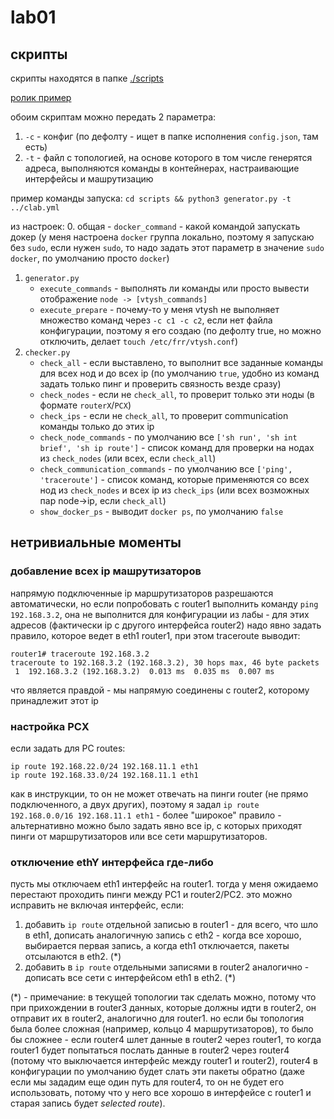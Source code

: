 # lab01

## скрипты

скрипты находятся в папке [./scripts](./scripts)

[ролик пример](./sample.mp4)

обоим скриптам можно передать 2 параметра:
1. `-c` - конфиг (по дефолту - ищет в папке исполнения `config.json`, там есть)
2. `-t` - файл с топологией, на основе которого в том числе генерятся адреса, выполняются команды в контейнерах, настраивающие интерфейсы и машрутизацию

пример команды запуска: `cd scripts && python3 generator.py -t ../clab.yml`

из настроек:
0. общая - `docker_command` - какой командой запускать докер (у меня настроена `docker` группа локально, поэтому я запускаю без `sudo`, если нужен `sudo`, то надо задать этот параметр в значение `sudo docker`, по умолчанию просто `docker`)
1. `generator.py`
    * `execute_commands` - выполнять ли команды или просто вывести отображение `node -> [vtysh_commands]`
    * `execute_prepare` - почему-то у меня vtysh не выполняет множество команд через `-c c1 -c c2`, если нет файла конфигурации, поэтому я его создаю (по дефолту true, но можно отключить, делает `touch /etc/frr/vtysh.conf`)
2. `checker.py`
    * `check_all` - если выставлено, то выполнит все заданные команды для всех нод и до всех ip (по умолчанию `true`, удобно из команд задать только пинг и проверить связность везде сразу)
    * `check_nodes` - если не `check_all`, то проверит только эти ноды (в формате `routerX`/`PCX`)
    * `check_ips` - если не `check_all`, то проверит communication команды только до этих ip
    * `check_node_commands` - по умолчанию все `['sh run', 'sh int brief', 'sh ip route']` - список команд для проверки на нодах из `check_nodes` (или всех, если `check_all`)
    * `check_communication_commands` - по умолчанию все `['ping', 'traceroute']` - список команд, которые применяются со всех нод из `check_nodes` и всех ip из `check_ips` (или всех возможных пар node->ip, если `check_all`)
    * `show_docker_ps` - выводит `docker ps`, по умолчанию `false`

## нетривиальные моменты

### добавление всех ip машрутизаторов

напрямую подключенные ip маршрутизаторов разрешаются автоматически, но если попробовать с router1 выполнить команду `ping 192.168.3.2`, она не выполнится для конфигурации из лабы - для этих адресов (фактически ip с другого интерфейса router2) надо явно задать правило, которое ведет в eth1 router1, при этом traceroute выводит:
```
router1# traceroute 192.168.3.2
traceroute to 192.168.3.2 (192.168.3.2), 30 hops max, 46 byte packets
 1  192.168.3.2 (192.168.3.2)  0.013 ms  0.035 ms  0.007 ms
```
что является правдой - мы напрямую соединены с router2, которому принадлежит этот ip

### настройка PCX

если задать для PC routes:
```
ip route 192.168.22.0/24 192.168.11.1 eth1
ip route 192.168.33.0/24 192.168.11.1 eth1
```

как в инструкции, то он не может отвечать на пинги router (не прямо подключенного, а двух других), поэтому я задал `ip route 192.168.0.0/16 192.168.11.1 eth1` - более "широкое" правило - альтернативно можно было задать явно все ip, с которых приходят пинги от маршрутизаторов или все сети маршрутизаторов.

### отключение ethY интерфейса где-либо

пусть мы отключаем eth1 интерфейс на router1. тогда у меня ожидаемо перестают проходить пинги между PC1 и router2/PC2. это можно исправить не включая интерфейс, если:
1. добавить `ip route` отдельной записью в router1 - для всего, что шло в eth1, дописать аналогичную запись с eth2 - когда все хорошо, выбирается первая запись, а когда eth1 отключается, пакеты отсылаются в eth2. (\*)
2. добавить в `ip route` отдельными записями в router2 аналогично - дописать все сети с интерфейсом eth1 в eth2. (\*)

(\*) - примечание: в текущей топологии так сделать можно, потому что при прихождении в router3 данных, которые должны идти в router2, он отправит их в router2, аналогично для router1. но если бы топология была более сложная (например, кольцо 4 маршрутизаторов), то было бы сложнее - если router4 шлет данные в router2 через router1, то когда router1 будет попытаться послать данные в router2 через router4 (потому что выключается интерфейс между router1 и router2), router4 в конфигурации по умолчанию будет слать эти пакеты обратно (даже если мы зададим еще один путь для router4, то он не будет его использовать, потому что у него все хорошо в интерфейсе с router1 и старая запись будет *selected route*).
